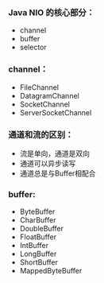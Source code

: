 ### Java NIO 的核心部分：
 - channel
 - buffer
 - selector
 
### channel：
 - FileChannel
 - DatagramChannel
 - SocketChannel
 - ServerSocketChannel
### 通道和流的区别：
 - 流是单向，通道是双向
 - 通道可以异步读写
 - 通道总是与Buffer相配合
 
### buffer:
 - ByteBuffer
 - CharBuffer
 - DoubleBuffer
 - FloatBuffer
 - IntBuffer
 - LongBuffer
 - ShortBuffer
 - MappedByteBuffer
 